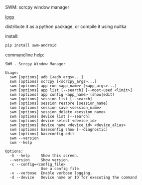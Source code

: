 SWM: scrcpy window manager

[logo](./logo/hunyuan_logo_2.jpeg)

distribute it as a python package, or compile it using nuitka

install:

```bash
pip install swm-android
```

commandline help:

```
SWM - Scrcpy Window Manager

Usage:
  swm [options] adb [<adb_args>...]
  swm [options] scrcpy [<scrcpy_args>...]
  swm [options] app run <app_name> [<app_args>...]
  swm [options] app list [--search] [--most-used <limit>]
  swm [options] app config <app_name> (show|edit)
  swm [options] session list [--search]
  swm [options] session restore [session_name]
  swm [options] session save <session_name>
  swm [options] session delete <session_name>
  swm [options] device list [--search]
  swm [options] device select <device_id>
  swm [options] device name <device_id> <device_alias>
  swm [options] baseconfig show [--diagnostic]
  swm [options] baseconfig edit
  swm --version
  swm --help

Options:
  -h --help     Show this screen.
  --version     Show version.
  -c --config=<config_file>
                Use a config file.
  -v --verbose  Enable verbose logging.
  -d --device   Device name or ID for executing the command

```